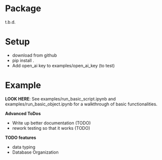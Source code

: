 # Package

t.b.d.

# Setup

- download from github
- pip install .
- Add open_ai key to examples/open_ai_key (to test)

# Example

**LOOK HERE**: See examples/run_basic_script.ipynb and examples/run_basic_object.ipynb for a walkthrough of basic functionalities.

**Advanced ToDos**
- Write up better documentation (TODO)
- rework testing so that it works (TODO)

**TODO features**
- data typing
- Database Organization

<!-- **Notes**

Quality of Life Benefits?
- What about rollbacks? (!) -> On failure operations should roll back (!)

**Other Feature to ADD**
